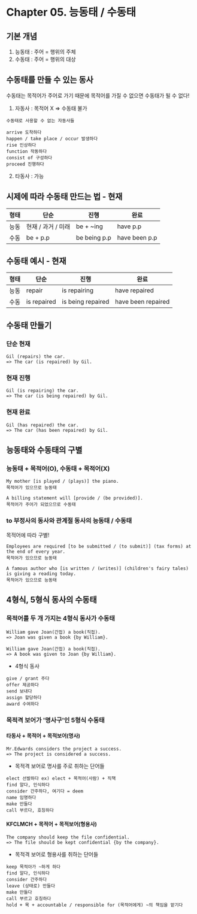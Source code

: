 # Chapter 05. 능동태 / 수동태
## 기본 개념
1. 능동태 : 주어 = 행위의 주체
2. 수동태 : 주어 = 행위의 대상
## 수동태를 만들 수 있는 동사
수동태는 목적어가 주어로 가기 때문에 목적어를 가질 수 없으면 수동태가 될 수 없다!
1. 자동사 : 목적어 X => 수동태 불가
```
수동태로 사용할 수 없는 자동사들

arrive 도착하다
happen / take place / occur 발생하다
rise 인상하다
function 작동하다
consist of 구성하다
proceed 진행하다
```
2. 타동사 : 가능
## 시제에 따라 수동태 만드는 법 - 현재
| 형태 | 단순 | 진행 | 완료 |
| ---- | ---- | ---- | ---- |
| 능동 | 현재 / 과거 / 미래 | be + ~ing | have p.p |
| 수동 | be + p.p | be being p.p | have been p.p |
## 수동태 예시 - 현재
| 형태 | 단순 | 진행 | 완료 |
| ---- | ---- | ---- | ---- |
| 능동 | repair | is repairing | have repaired |
| 수동 | is repaired | is being repaired | have been repaired |
## 수동태 만들기
### 단순 현재
```
Gil (repairs) the car.
=> The car (is repaired) by Gil.
```
### 현재 진행
```
Gil (is repairing) the car.
=> The car (is being repaired) by Gil.
```
### 현재 완료
```
Gil (has repaired) the car.
=> The car (has been repaired) by Gil.
```
## 능동태와 수동태의 구별
### 능동태 + 목적어(O), 수동태 + 목적어(X)
```
My mother [is played / (plays)] the piano.
목적어가 있으므로 능동태

A billing statement will [provide / (be provided)].
목적어가 주어가 되었으므로 수동태
```
### to 부정사의 동사와 관계절 동사의 능동태 / 수동태
목적어에 따라 구별!
```
Employees are required [to be submitted / (to submit)] (tax forms) at the end of every year.
목적어가 있으므로 능동태

A famous author who [is written / (writes)] (children's fairy tales) is giving a reading today.
목적어가 있으므로 능동태
```
## 4형식, 5형식 동사의 수동태
### 목적어를 두 개 가지는 4형식 동사가 수동태
```
William gave Joan(간접) a book(직접).
=> Joan was given a book {by William}.

William gave Joan(간접) a book(직접).
=> A book was given to Joan {by William}.
```
- 4형식 동사
```
give / grant 주다
offer 제공하다
send 보내다
assign 할당하다
award 수여하다
```
### 목적격 보어가 '명사구'인 5형식 수동태
#### 타동사 + 목적어 + 목적보어(명사)
```
Mr.Edwards considers the project a success.
=> The project is considered a success.
```
- 목적격 보어로 명사를 주로 취하는 단어들
```
elect 선발하다 ex) elect + 목적어(사람) + 직책
find 알다, 인식하다
consider 간주하다, 여기다 = deem
name 임명하다
make 만들다
call 부르다, 호칭하다
```
#### KFCLMCH + 목적어 + 목적보어(형용사)
```
The company should keep the file confidential.
=> The file should be kept confidential {by the company}.
```
- 목적격 보어로 형용사를 취하는 단어들
```
keep 목적아가 ~하게 하다
find 알다, 인식하다
consider 간주하다
leave (상태로) 만들다
make 만들다
call 부르고 호칭하다
hold + 목 + accountable / responsible for (목적어에게) ~의 책임을 맡기다
```